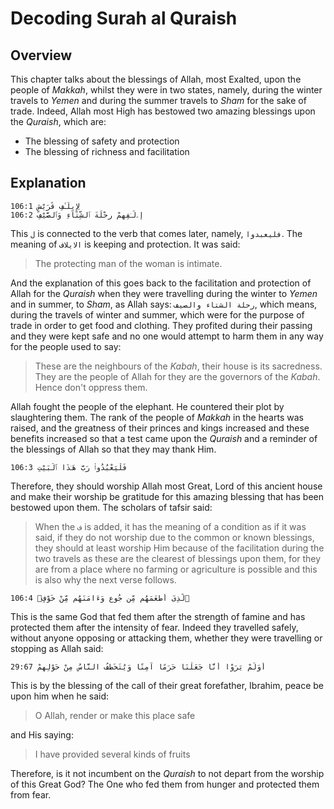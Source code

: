 # Decoding Surah al Quraish

## Overview

This chapter talks about the blessings of Allah, most Exalted, upon the people of *Makkah*, whilst they were in two states, namely, during the winter travels to *Yemen* and during the summer travels to *Sham* for the sake of trade. Indeed, Allah most High has bestowed two amazing blessings upon the *Quraish*, which are:

- The blessing of safety and protection
- The blessing of richness and facilitation


## Explanation

```
106:1 لِإِيلَـٰفِ قُرَيْشٍ
106:2 إِۦلَـٰفِهِمْ رِحْلَةَ ٱلشِّتَآءِ وَٱلصَّيْفِ
```

This `ل` is connected to the verb that comes later, namely, `فليعبدوا`. The meaning of `الايلاف` is keeping and protection. It was said: 

> The protecting man of the woman is intimate. 

And the explanation of this goes back to the facilitation and protection of Allah for the *Quraish* when they were travelling during the winter to *Yemen* and in summer, to *Sham*, as Allah says: `رحلة الشتاء والصيف`, which means, during the travels of winter and summer, which were for the purpose of trade in order to get food and clothing. They profited during their passing and they were kept safe and no one would attempt to harm them in any way for the people used to say: 

> These are the neighbours of the *Kabah*, their house is its sacredness. They are the people of Allah for they are the governors of the *Kabah*. Hence don't oppress them.

Allah fought the people of the elephant. He countered their plot by slaughtering them. The rank of the people of *Makkah* in the hearts was raised, and the greatness of their princes and kings increased and these benefits increased so that a test came upon the *Quraish* and a reminder of the blessings of Allah so that they may thank Him.

```
106:3 فَلْيَعْبُدُوا۟ رَبَّ هَـٰذَا ٱلْبَيْتِ
```

Therefore, they should worship Allah most Great, Lord of this ancient house and make their worship be gratitude for this amazing blessing that has been bestowed upon them. The scholars of tafsir said: 

> When the `ف` is added, it has the meaning of a condition as if it was said, if they do not worship due to the common or known blessings, they should at least worship Him because of the facilitation during the two travels as these are the clearest of blessings upon them, for they are from a place where no farming or agriculture is possible and this is also why the next verse follows.

```
106:4 ٱلَّذِىٓ أَطْعَمَهُم مِّن جُوعٍ وَءَامَنَهُم مِّنْ خَوْفٍۭ
```

This is the same God that fed them after the strength of famine and has protected them after the intensity of fear. Indeed they travelled safely, without anyone opposing or attacking them, whether they were travelling or stopping as Allah said:

```
29:67 أَوَلَمْ يَرَوْا أَنَّا جَعَلْنَا حَرَمًا آمِنًا وَيُتَخَطَّفُ النَّاسُ مِنْ حَوْلِهِمْ
```

This is by the blessing of the call of their great forefather, Ibrahim, peace be upon him when he said:

> O Allah, render or make this place safe

and His saying: 

> I have provided several kinds of fruits

Therefore, is it not incumbent on the *Quraish* to not depart from the worship of this Great God? The One who fed them from hunger and protected them from fear.